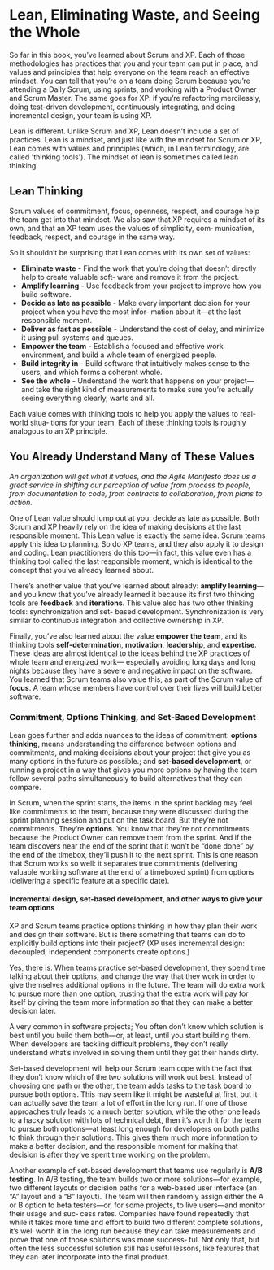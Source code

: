 # Lean, Eliminating Waste, and Seeing the Whole
So far in this book, you’ve learned about Scrum and XP. Each of those methodologies has practices that you and your team can put in place, and values and principles that help everyone on the team reach an effective mindset. You can tell that you’re on a team doing Scrum because you’re attending a Daily Scrum, using sprints, and working with a Product Owner and Scrum Master. The same goes for XP: if you’re refactoring mercilessly, doing test-driven development, continuously integrating, and doing incremental design, your team is using XP.

Lean is different. Unlike Scrum and XP, Lean doesn’t include a set of practices. Lean is a mindset, and just like with the mindset for Scrum or XP, Lean comes with values and principles (which, in Lean terminology, are called 'thinking tools'). The mindset of lean is sometimes called lean thinking.

## Lean Thinking
Scrum values of commitment, focus, openness, respect, and courage help the team get into that mindset. We also saw that XP requires a mindset of its own, and that an XP team uses the values of simplicity, com‐ munication, feedback, respect, and courage in the same way.

So it shouldn’t be surprising that Lean comes with its own set of values:

* **Eliminate waste** - Find the work that you’re doing that doesn’t directly help to create valuable soft‐ ware and remove it from the project.
* **Amplify learning** - Use feedback from your project to improve how you build software.
* **Decide as late as possible** - Make every important decision for your project when you have the most infor‐ mation about it—at the last responsible moment.
* **Deliver as fast as possible** - Understand the cost of delay, and minimize it using pull systems and queues.
* **Empower the team** - Establish a focused and effective work environment, and build a whole team of energized people.
* **Build integrity in** - Build software that intuitively makes sense to the users, and which forms a coherent whole.
* **See the whole** - Understand the work that happens on your project—and take the right kind of measurements to make sure you’re actually seeing everything clearly, warts and all.

Each value comes with thinking tools to help you apply the values to real-world situa‐ tions for your team. Each of these thinking tools is roughly analogous to an XP principle.

## You Already Understand Many of These Values
*An organization will get what it values, and the Agile Manifesto does us a great service in shifting our perception of value from process to people, from documentation to code, from contracts to collaboration, from plans to action.*

One of Lean value should jump out at you: decide as late as possible. Both Scrum and XP heavily rely on the idea of making decisions at the last responsible moment. This Lean value is exactly the same idea. Scrum teams apply this idea to planning. So do XP teams, and they also apply it to design and coding. Lean practitioners do this too—in fact, this value even has a thinking tool called the last responsible moment, which is identical to the concept that you’ve already learned about.

There’s another value that you’ve learned about already: **amplify learning**—and you know that you’ve already learned it because its first two thinking tools are **feedback** and **iterations**. This value also has two other thinking tools: synchronization and set- based development. Synchronization is very similar to continuous integration and collective ownership in XP.

Finally, you’ve also learned about the value **empower the team**, and its thinking tools **self-determination**, **motivation**, **leadership**, and **expertise**. These ideas are almost identical to the ideas behind the XP practices of whole team and energized work— especially avoiding long days and long nights because they have a severe and negative impact on the software. You learned that Scrum teams also value this, as part of the Scrum value of **focus**. A team whose members have control over their lives will build better software.

### Commitment, Options Thinking, and Set-Based Development
Lean goes further and adds nuances to the ideas of commitment: **options thinking**, means understanding the difference between options and commitments, and making decisions about your project that give you as many options in the future as possible.; and **set-based development**, or running a project in a way that gives you more options by having the team follow several paths simultaneously to build alternatives that they can compare.

In Scrum, when the sprint starts, the items in the sprint backlog may feel like commitments to the team, because they were discussed during the sprint planning session and put on the task board. But they’re not commitments. They’re **options**. You know that they’re not commitments because the Product Owner can remove them from the sprint. And if the team discovers near the end of the sprint that it won’t be “done done” by the end of the timebox, they’ll push it to the next sprint. This is one reason that Scrum works so well: it separates true commitments (delivering valuable working software at the end of a timeboxed sprint) from options (delivering a specific feature at a specific date).

#### Incremental design, set-based development, and other ways to give your team options
XP and Scrum teams practice options thinking in how they plan their work and design their software. But is there something that teams can do to explicitly build options into their project? (XP uses incremental design: decoupled, independent components create options.)

Yes, there is. When teams practice set-based development, they spend time talking about their options, and change the way that they work in order to give themselves additional options in the future. The team will do extra work to pursue more than one option, trusting that the extra work will pay for itself by giving the team more information so that they can make a better decision later.

A very common in software projects; You often don’t know which solution is best until you build them both—or, at least, until you start building them. When developers are tackling difficult problems, they don’t really understand what’s involved in solving them until they get their hands dirty.

Set-based development will help our Scrum team cope with the fact that they don’t know which of the two solutions will work out best. Instead of choosing one path or the other, the team adds tasks to the task board to pursue both options. This may seem like it might be wasteful at first, but it can actually save the team a lot of effort in the long run. If one of those approaches truly leads to a much better solution, while the other one leads to a hacky solution with lots of technical debt, then it’s worth it for the team to pursue both options—at least long enough for developers on both paths to think through their solutions. This gives them much more information to make a better decision, and the responsible moment for making that decision is after they’ve spent time working on the problem.

Another example of set-based development that teams use regularly is **A/B testing**. In A/B testing, the team builds two or more solutions—for example, two different layouts or decision paths for a web-based user interface (an “A” layout and a “B” layout). The team will then randomly assign either the A or B option to beta testers—or, for some projects, to live users—and monitor their usage and suc‐ cess rates. Companies have found repeatedly that while it takes more time and effort to build two different complete solutions, it’s well worth it in the long run because they can take measurements and prove that one of those solutions was more success‐ ful. Not only that, but often the less successful solution still has useful lessons, like features that they can later incorporate into the final product.
